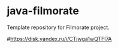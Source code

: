 # java-filmorate
Template repository for Filmorate project.
<picture>
 <source media="(prefers-color-scheme: dark)" srcset="https://disk.yandex.ru/i/CTjwga1wQTFl7A">
 

</picture>

#https://disk.yandex.ru/i/CTjwga1wQTFl7A
